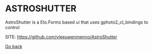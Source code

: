 # ASTROSHUTTER
 
 AstroShutter is a Eto.Forms based ui that uses gphoto2_cl_bindings to control
 
 SITE: https://github.com/vleeuwenmenno/AstroShutter

 [Go back](./)

